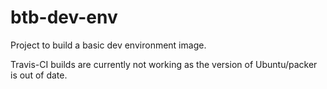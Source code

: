 # btb-dev-env

Project to build a basic dev environment image.

Travis-CI builds are currently not working as the version of Ubuntu/packer is out of date.
